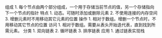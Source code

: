 组成
	1. 每个节点由两个部分组成，一个用于存储当前节点的值，另一个存储指向下一个节点的指针
特点
	1. 动态。可随时添加或删除元素
	2. 不使用连接的内存空间
	3. 增删元素时不用移动其它元素的位置
操作
	1. 相对于数组。增删一个节点时，不用移动其它节点的位置
访问
	1. 相对于数组。需要从表头开始迭代表，直到找到所需元素。
分类
	1. 双向链表
	2. 循环链表
	3. 排序链表
应用
	1. 通过链表实现栈